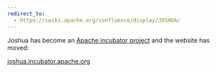 ```yaml
---
redirect_to:
  - https://cwiki.apache.org/confluence/display/JOSHUA/
---
```

Joshua has become an [Apache incubator project](http://incubator.apache.org) and the website has moved:

  [joshua.incubator.apache.org](http://joshua.incubator.apache.org)

